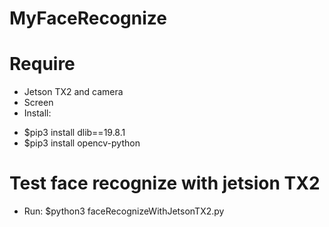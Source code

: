# MyFaceRecognize

# Require
- Jetson TX2 and camera
- Screen
- Install:
+ $pip3 install dlib==19.8.1
+ $pip3 install opencv-python

# Test face recognize with jetsion TX2
- Run: $python3 faceRecognizeWithJetsonTX2.py